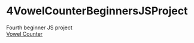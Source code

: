 # 4VowelCounterBeginnersJSProject
Fourth beginner JS project
<br>
<a href="https://artiomb5.github.io/4VowelCounterBeginnersJSProject/">Vowel Counter</a>
